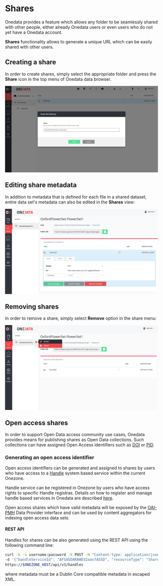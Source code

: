 # Shares

<!-- toc -->

Onedata provides a feature which allows any folder to be seamlessly shared with other people, either already Onedata users or even users who do not yet have a Onedata account.

**Shares** functionality allows to generate a unique URL which can be easily shared with other users.

## Creating a share
In order to create shares, simply select the appropriate folder and press the **Share** icon in the top menu of Onedata data browser.

<img  style="display:block;margin:0 auto;" src="../img/create_share_name.png">

## Editing share metadata

In addition to metadata that is defined for each file in a shared dataset, entire data set's metadata can also be edited in the **Shares** view:

<img  style="display:block;margin:0 auto;" src="../img/sharemetadata.png">


## Removing shares

In order to remove a share, simply select **Remove** option in the share menu:

<img  style="display:block;margin:0 auto;" src="../img/shareremove.png">

## Open access shares
In order to support Open Data access community use cases, Onedata provides means for publishing shares as Open Data collections. Such collections can have assigned Open Access identifiers such as [DOI](http://www.doi.org/) or [PID](http://www.pidconsortium.eu/).

### Generating an open access identifier
Open access identifiers can be generated and assigned to shares by users who have access to a [Handle](http://handle.net) system based service within the current Onezone.

Handle service can be registered in Onezone by users who have access rights to specific Handle registras. Details on how to register and manage handle based services in Onedata are described [here](./handle_services.md).

Open access shares which have valid metadata will be exposed by the [OAI-PMH](https://www.openarchives.org/pmh/) Data Provider interface and can be used by content aggregators for indexing open access data sets.

#### REST API
Handles for shares can be also generated using the  REST API using the following command line:

```bash
curl -k -u username:password -X POST -H "Content-type: application/json" \
-d '{"handleServiceId": "AFSASDARAWD32aasfASSD", "resourceType": "Share", "resourceId": "LKJGLSAKDGASGD34234JKAHSD", "metadata": "..." }' \
https://$ONEZONE_HOST/api/v3/handles
```

where metadata must be a Dublin Core compatible metadata in escaped XML.
